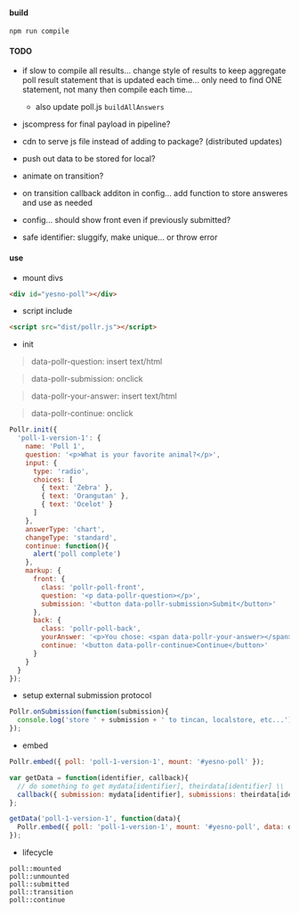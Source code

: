 #### build
```npm run compile```

#### TODO
- if slow to compile all results... change style of results to keep aggregate poll result statement that is updated each time... only need to find ONE statement, not many then compile each time...
  - also update poll.js `buildAllAnswers`

- jscompress for final payload in pipeline?
- cdn to serve js file instead of adding to package? (distributed updates)
- push out data to be stored for local?
- animate on transition?
- on transition callback additon in config... add function to store answeres and use as needed
- config... should show front even if previously submitted?
- safe identifier: sluggify, make unique... or throw error

#### use
- mount divs

```html
<div id="yesno-poll"></div>
```

- script include

```html
<script src="dist/pollr.js"></script>
```

- init

> data-pollr-question: insert text/html

> data-pollr-submission: onclick

> data-pollr-your-answer: insert text/html

> data-pollr-continue: onclick

```javascript
Pollr.init({
  'poll-1-version-1': {
    name: 'Poll 1',
    question: '<p>What is your favorite animal?</p>',
    input: {
      type: 'radio',
      choices: [
        { text: 'Zebra' },
        { text: 'Orangutan' },
        { text: 'Ocelot' }
      ]
    },
    answerType: 'chart',
    changeType: 'standard',
    continue: function(){
      alert('poll complete')
    },
    markup: {
      front: {
        class: 'pollr-poll-front',
        question: '<p data-pollr-question></p>',
        submission: '<button data-pollr-submission>Submit</button>'
      },
      back: {
        class: 'pollr-poll-back',
        yourAnswer: '<p>You chose: <span data-pollr-your-answer></span></p>',
        continue: '<button data-pollr-continue>Continue</button>'
      }
    }
  }
});
```

- setup external submission protocol

```javascript
Pollr.onSubmission(function(submission){
  console.log('store ' + submission + ' to tincan, localstore, etc...')
});
```

- embed

```javascript
Pollr.embed({ poll: 'poll-1-version-1', mount: '#yesno-poll' });
```

```javascript
var getData = function(identifier, callback){
  // do something to get mydata[identifier], theirdata[identifier] \\
  callback({ submission: mydata[identifier], submissions: theirdata[identifier] });
};

getData('poll-1-version-1', function(data){
  Pollr.embed({ poll: 'poll-1-version-1', mount: '#yesno-poll', data: data });
});
```

- lifecycle

```
poll::mounted
poll::unmounted
poll::submitted
poll::transition
poll::continue
```